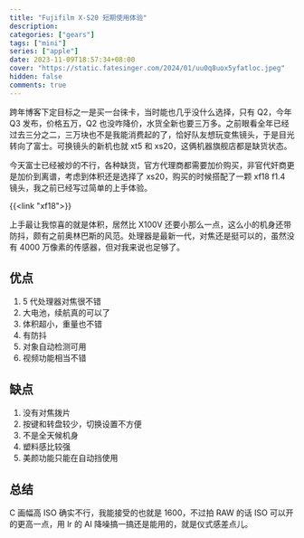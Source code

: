 ```yaml
---
title: "Fujifilm X-S20 短期使用体验"
description:
categories: ["gears"]
tags: ["mini"]
series: ["apple"]
date: 2023-11-09T18:57:34+08:00
cover: "https://static.fatesinger.com/2024/01/uu0q8uox5yfatloc.jpeg"
hidden: false
comments: true
---
```


跨年博客下定目标之一是买一台徕卡，当时能也几乎没什么选择，只有 Q2，今年 Q3 发布，价格五万，Q2 也没咋降价，水货全新也要三万多。之前眼看全年已经过去三分之二，三万块也不是我能消费起的了，恰好队友想玩变焦镜头，于是目光转向了富士。可换镜头的新机也就 xt5 和 xs20，这俩机器旗舰店都是缺货状态。

今天富士已经被炒的不行，各种缺货，官方代理商都需要加价购买，非官代奸商更是加价到离谱，考虑到体积还是选择了 xs20，购买的时候搭配了一颗 xf18 f1.4 镜头，我之前已经写过简单的上手体验。

{{<link "xf18">}}

上手最让我惊喜的就是体积，居然比 X100V 还要小那么一点，这么小的机身还带防抖，颇有之前奥林巴斯的风范。处理器是最新一代，对焦还是挺可以的，虽然没有 4000 万像素的传感器，但对我来说也足够了。

## 优点

1. 5 代处理器对焦很不错
2. 大电池，续航真的可以了
3. 体积超小，重量也不错
4. 有防抖
5. 对象自动检测可用
6. 视频功能相当不错

## 缺点

1. 没有对焦拨片
2. 按键和转盘较少，切换设置不方便
3. 不是全天候机身
4. 塑料感比较强
5. 美颜功能只能在自动挡使用

## 总结

C 画幅高 ISO 确实不行，我能接受的也就是 1600，不过拍 RAW 的话 ISO 可以开的更高一点，用 lr 的 AI 降噪搞一搞还是能用的，就是仪式感差点儿。
